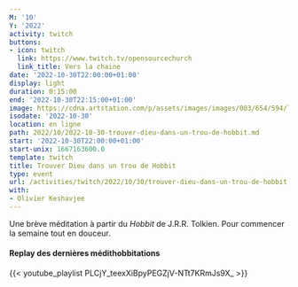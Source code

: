 ```yaml
---
M: '10'
Y: '2022'
activity: twitch
buttons:
- icon: twitch
  link: https://www.twitch.tv/opensourcechurch
  link_title: Vers la chaine
date: '2022-10-30T22:00:00+01:00'
display: light
duration: 0:15:00
end: '2022-10-30T22:15:00+01:00'
image: https://cdna.artstation.com/p/assets/images/images/003/654/594/large/sam-robberechts-finalrender1.jpg
isodate: '2022-10-30'
location: en ligne
path: 2022/10/2022-10-30-trouver-dieu-dans-un-trou-de-hobbit.md
start: '2022-10-30T22:00:00+01:00'
start-unix: 1667163600.0
template: twitch
title: Trouver Dieu dans un trou de Hobbit
type: event
url: /activities/twitch/2022/10/30/trouver-dieu-dans-un-trou-de-hobbit
with:
- Olivier Keshavjee
---
```

Une brève méditation à partir du *Hobbit* de J.R.R. Tolkien. Pour commencer la semaine tout en douceur.



#### Replay des dernières médithobbitations

{{< youtube_playlist PLCjY_teexXiBpyPEGZjV-NTt7KRmJs9X_ >}}